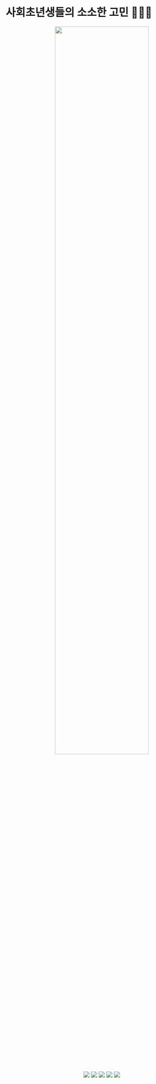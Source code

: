# 사회초년생들의 소소한 고민 🤔🧐😎

<p align='center'>
  <img width="70%" src="https://user-images.githubusercontent.com/59644518/150786531-2c2c6f64-bc0f-4d89-a5a3-017dc085ba83.png">
</p>


<p align='center'>
  <img src='https://img.shields.io/badge/Vue-v2.6.11-blue?logo=Vue.js'/>
  <img src="https://img.shields.io/badge/JavaScript-yellow?logo=javascript"/>
  <img src='https://img.shields.io/badge/VueRouter-v3.2.0-pink?logo=VueRouter'/>
  <img src='https://img.shields.io/badge/Vuex-v3.4.0-blue?logo=Redux'/>
  <img src='https://img.shields.io/badge/nodeSass-v4.14.1-violet?logo=Sass'/>
<!--   <img src='https://img.shields.io/badge/ReduxToolkit-v1.6.1-764ABC?'/> -->
<!--   <img src='https://img.shields.io/badge/Node-v14.15.4-green?logo=Node.js'/>
  <img src='https://img.shields.io/badge/Axios-v0.21.1-pink?'/>
  <img src='https://img.shields.io/badge/socket.io-v4.1.3-white?logo=Socket.io'/>
  <img src='https://img.shields.io/badge/yarn-v1.22.11-yellow?logo=yarn'/>
  <img src='https://img.shields.io/badge/AWS-Amazon AWS-yellow?logo=Amazon AWS'/>
  <img src='https://img.shields.io/badge/prettier-v2.3.2-pink?logo=prettier'/>
  <img src='https://img.shields.io/badge/eslint-v7.31.0-yellow?logo=eslint'/> -->
</p>
